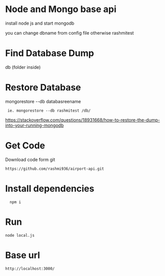 # Node and Mongo base api


install node js and start mongodb

you can change dbname from config file otherwise rashmitest

# Find Database Dump

db (folder inside)


# Restore Database 

mongorestore --db databasreename <path>
  
     ie. mongorestore --db rashmitest /db/

https://stackoverflow.com/questions/18931668/how-to-restore-the-dump-into-your-running-mongodb

# Get Code 
  Download code form git
    
    https://github.com/rashmi936/airport-api.git


# Install dependencies  
      npm i 

# Run 
    
    node local.js

# Base url 

    http://localhost:3000/



